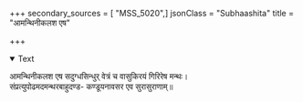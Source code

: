 +++
secondary_sources = [ "MSS_5020",]
jsonClass = "Subhaashita"
title = "आमन्थिनीकलश एष"

+++

<details open><summary>Text</summary>

आमन्थिनीकलश एष सदुग्धसिन्धुर् वेत्रं च वासुकिरयं गिरिरेष मन्थः।  
संप्रत्युपोढमदमन्थरबाहुदण्ड- कण्डूयनावसर एव सुरासुराणाम्॥
</details>
